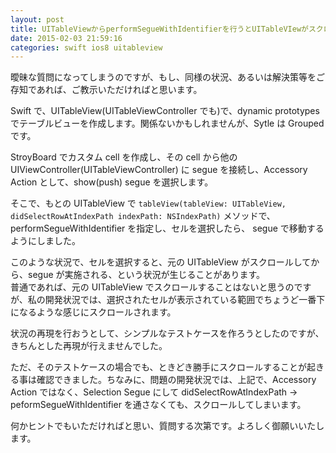 ```yaml
---
layout: post
title: UITableViewからperformSegueWithIdentifierを行うとUITableVIewがスクロールする？
date: 2015-02-03 21:59:16
categories: swift ios8 uitableview
---
```

<!-- {% raw %} -->
<p>曖昧な質問になってしまうのですが、もし、同様の状況、あるいは解決策等をご存知であれば、ご教示いただければと思います。</p>

<p>Swift で、UITableView(UITableViewController でも)で、dynamic prototypes でテーブルビューを作成します。関係ないかもしれませんが、Sytle は Grouped です。</p>

<p>StroyBoard でカスタム cell を作成し、その cell から他のUIViewController(UITableViewController) に segue を接続し、Accessory Action として、show(push) segue を選択します。</p>

<p>そこで、もとの UITableView で <code>tableView(tableView: UITableView, didSelectRowAtIndexPath indexPath: NSIndexPath)</code> メソッドで、 performSegueWithIdentifier を指定し、セルを選択したら、 segue で移動するようにしました。</p>

<p>このような状況で、セルを選択すると、元の UITableView がスクロールしてから、segue が実施される、という状況が生じることがあります。<br>
普通であれば、元の UITableView でスクロールすることはないと思うのですが、私の開発状況では、選択されたセルが表示されている範囲でちょうど一番下になるような感じにスクロールされます。</p>

<p>状況の再現を行おうとして、シンプルなテストケースを作ろうとしたのですが、きちんとした再現が行えませんでした。</p>

<p>ただ、そのテストケースの場合でも、ときどき勝手にスクロールすることが起きる事は確認できました。ちなみに、問題の開発状況では、上記で、Accessory Action ではなく、Selection Segue にして didSelectRowAtIndexPath → peformSegueWithIdentifier を通さなくても、スクロールしてしまいます。</p>

<p>何かヒントでもいただければと思い、質問する次第です。よろしく御願いいたします。</p>
<!-- {% endraw %} -->
